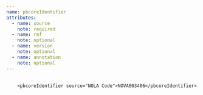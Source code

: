 ```yaml
---
name: pbcoreIdentifier
attributes:
  - name: source
    note: required
  - name: ref
    note: optional
  - name: version
    note: optional
  - name: annotation
    note: optional
---
```

<pre>
  <code>
    &lt;pbcoreIdentifier source=&quot;NOLA Code&quot;&gt;NOVA003406&lt;/pbcoreIdentifier&gt;
  </code>
</pre>
